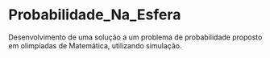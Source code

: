 # Probabilidade_Na_Esfera
Desenvolvimento de uma solução a um problema de probabilidade proposto em olimpíadas de Matemática, utilizando simulação.
